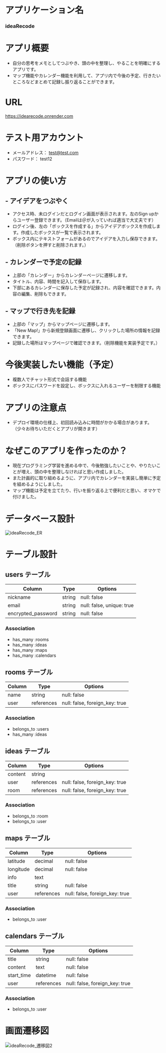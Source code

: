 # アプリケーション名
### ideaRecode

# アプリ概要
- 自分の思考をメモとしてつぶやき、頭の中を整理し、やることを明確にするアプリです。
- マップ機能やカレンダー機能を利用して、アプリ内で今後の予定、行きたいところなどまとめて記録し振り返ることができます。

# URL
https://idearecode.onrender.com

# テスト用アカウント
- メールアドレス： test@test.com
- パスワード： test12

# アプリの使い方
## - アイデアをつぶやく
- アクセス時、未ログインだとログイン画面が表示されます。左のSign upからユーザー登録できます。（Emailは＠が入っていれば適当で大丈夫です）
- ログイン後、左の「ボックスを作成する」からアイデアボックスを作成します。作成したボックスが一覧で表示されます。
- ボックス内にテキストフォームがあるのでアイデアを入力し保存できます。（削除ボタンを押すと削除されます。）

## - カレンダーで予定の記録
- 上部の「カレンダー」からカレンダーページに遷移します。
- タイトル、内容、時間を記入して保存します。
- 下部にあるカレンダーに保存した予定が記録され、内容を確認できます。内容の編集、削除もできます。

## - マップで行き先を記録
- 上部の「マップ」からマップページに遷移します。
- 「New Map!」から新規登録画面に遷移し、クリックした場所の情報を記録できます。
- 記録した場所はマップページで確認できます。（削除機能を実装予定です。）

# 今後実装したい機能（予定）
- 複数人でチャット形式で会話する機能
- ボックスにパスワードを設定し、ボックスに入れるユーザーを制限する機能

# アプリの注意点
- デプロイ環境の仕様上、初回読み込みに時間がかかる場合があります。（少々お待ちいただくとアプリが開きます）

# なぜこのアプリを作ったのか？
- 現在プログラミング学習を進める中で、今後勉強したいことや、やりたいことが増え、頭の中を整理しなければと思い作成しました。
- また計画的に取り組めるように、アプリ内でカレンダーを実装し簡単に予定を組めるようにしました。
- マップ機能は予定を立てたり、行いを振り返る上で便利だと思い、オマケで付けました。

# データベース設計
![ideaRecode_ER](https://github.com/togakojima/ideaRecode/assets/169892668/70c3600b-c1a4-46cd-8c54-a281ea38f3ac)




# テーブル設計
## users テーブル

| Column             | Type   | Options     |
| ------------------ | ------ | ----------- |
| nickname           | string | null: false |
| email              | string | null: false, unique: true |
| encrypted_password | string | null: false |

### Association

- has_many :rooms
- has_many :ideas
- has_many :maps
- has_many :calendars

## rooms テーブル

| Column          | Type       | Options     |
| --------------- | ------     | ----------- |
| name            | string     | null: false |
| user            | references | null: false, foreign_key: true |


### Association

- belongs_to :users
- has_many :ideas


## ideas テーブル

| Column  | Type       | Options                        |
| ------- | ---------- | ------------------------------ |
| content | string     |                                |
| user    | references | null: false, foreign_key: true |
| room    | references | null: false, foreign_key: true |

### Association

- belongs_to :room
- belongs_to :user

## maps テーブル

| Column    | Type       | Options                        |
| --------- | ---------- | ------------------------------ |
| latitude  | decimal    | null: false                    |
| longitude | decimal    | null: false                    |
| info      | text       |                                |
| title     | string     | null: false                    |
| user      | references | null: false, foreign_key: true | 

### Association

- belongs_to :user

## calendars テーブル

| Column     | Type       | Options                        |
| ---------- | ---------- | ------------------------------ |
| title      | string     | null: false                    |
| content    | text       | null: false                    |
| start_time | datetime   | null: false                    |
| user       | references | null: false, foreign_key: true |

### Association

- belongs_to :user

# 画面遷移図
![ideaRecode_遷移図2](https://github.com/togakojima/ideaRecode/assets/169892668/04f6c4e4-2715-4571-a890-044b300dc3a6)


